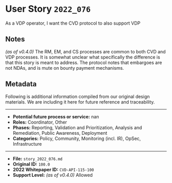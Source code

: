 
# User Story `2022_076` #

<!-- story-start -->As a VDP operator, I want the CVD protocol to also support VDP<!-- story-end -->

## Notes ##

*(as of v0.4.0)*
The RM, EM, and CS processes are common to both CVD and VDP processes. It is somewhat unclear what specifically the difference is that this story is meant to address. The protocol notes that embargoes are not NDAs, and is mute on bounty payment mechanisms.

## Metadata ##

Following is additional information compiled from our original design materials.
We are including it here for future reference and traceability.

---

- **Potential future process or service:** nan
- **Roles:** Coordinator, Other
- **Phases:** Reporting, Validation and Prioritization, Analysis and Remediation, Public Awareness, Deployment
- **Categories:** Policy, Community, Monitoring (incl. IR), OpSec, Infrastructure

---

- **File:** `story_2022_076.md`
- **Original ID:** `100.0`
- **2022 Whitepaper ID:** `CVD-API-115-100`
- **Support Level:** *(as of v0.4.0)* Allowed
